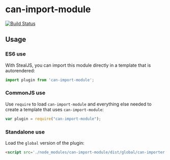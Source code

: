 # can-import-module

[![Build Status](https://travis-ci.org/canjs/can-import-module.svg?branch=master)](https://travis-ci.org/canjs/can-import-module)



## Usage

### ES6 use

With StealJS, you can import this module directly in a template that is autorendered:

```js
import plugin from 'can-import-module';
```

### CommonJS use

Use `require` to load `can-import-module` and everything else
needed to create a template that uses `can-import-module`:

```js
var plugin = require("can-import-module");
```

### Standalone use

Load the `global` version of the plugin:

```html
<script src='./node_modules/can-import-module/dist/global/can-importer.js'></script>
```
